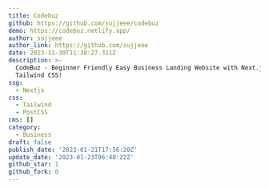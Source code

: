 ```yaml
---
title: Codebuz
github: https://github.com/sujjeee/codebuz
demo: https://codebuz.netlify.app/
author: sujjeee
author_link: https://github.com/sujjeee
date: 2023-11-30T11:38:27.311Z
description: >-
  CodeBuz - Beginner Friendly Easy Business Landing Website with Next.js and
  Tailwind CSS!
ssg:
  - Nextjs
css:
  - Tailwind
  - PostCSS
cms: []
category:
  - Business
draft: false
publish_date: '2023-01-21T17:56:20Z'
update_date: '2023-01-23T06:40:22Z'
github_star: 1
github_fork: 0
---
```

